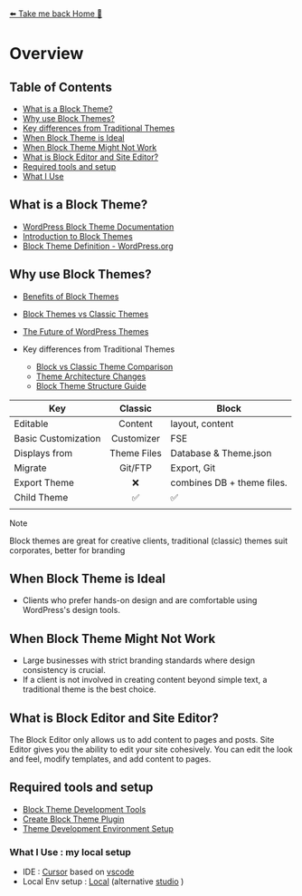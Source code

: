 [⬅️ Take me back Home 🏡](../../README.md)

# Overview

## Table of Contents
- [What is a Block Theme?](#what-is-a-block-theme)
- [Why use Block Themes?](#why-use-block-themes)
- [Key differences from Traditional Themes](#key-differences-from-traditional-themes)
- [When Block Theme is Ideal](#when-block-theme-is-ideal)
- [When Block Theme Might Not Work](#when-block-theme-might-not-work)
- [What is Block Editor and Site Editor?](#what-is-block-editor-and-site-editor)
- [Required tools and setup](#required-tools-and-setup)
- [What I Use](#what-i-use)

## What is a Block Theme?
- [WordPress Block Theme Documentation](https://developer.wordpress.org/block-editor/how-to-guides/themes/block-theme-overview/)
- [Introduction to Block Themes](https://learn.wordpress.org/tutorial/introduction-to-block-themes/)
- [Block Theme Definition - WordPress.org](https://wordpress.org/documentation/article/block-themes/)

## Why use Block Themes?
- [Benefits of Block Themes](https://developer.wordpress.org/block-editor/how-to-guides/themes/block-theme-overview/#benefits)
- [Block Themes vs Classic Themes](https://kinsta.com/blog/wordpress-block-themes/)
- [The Future of WordPress Themes](https://wordpress.org/news/2021/12/wordpress-5-9-features-block-themes/)

- Key differences from Traditional Themes
  - [Block vs Classic Theme Comparison](https://fullsiteediting.com/lessons/block-themes-vs-classic-themes/)
  - [Theme Architecture Changes](https://developer.wordpress.org/block-editor/how-to-guides/themes/theme-json/)
  - [Block Theme Structure Guide](https://developer.wordpress.org/themes/block-themes/block-theme-structure/)

| Key                 |      Classic       | Block                      |
| ------------------- | :----------------: | -------------------------- |
| Editable            |      Content       | layout, content            |
| Basic Customization |     Customizer     | FSE                        |
| Displays from       |    Theme Files     | Database & Theme.json      |
| Migrate             |      Git/FTP       | Export, Git                |
| Export Theme        |        :x:         | combines DB + theme files. |
| Child Theme         | :white_check_mark: | :white_check_mark:         |
|                     |                    |                            |

> [!NOTE]
> Block themes are great for creative clients, traditional (classic) themes suit corporates, better for branding

## When Block Theme is Ideal
- Clients who prefer hands-on design and are comfortable using WordPress's design tools.

## When Block Theme Might Not Work
-  Large businesses with strict branding standards where design consistency is crucial.
- If a client is not involved in creating content beyond simple text, a traditional theme is the best choice.

## What is Block Editor and Site Editor?
The Block Editor only allows us to add content to pages and posts.
Site Editor gives you the ability to edit your site cohesively. You can edit the look and feel, modify templates, and add content to pages.

## Required tools and setup

- [Block Theme Development Tools](https://developer.wordpress.org/block-editor/getting-started/devenv/)
- [Create Block Theme Plugin](https://wordpress.org/plugins/create-block-theme/)
- [Theme Development Environment Setup](https://developer.wordpress.org/block-editor/getting-started/tutorials/block-based-themes/)

### What I Use : my local setup
- IDE : [Cursor](https://www.cursor.com) based on [vscode](https://code.visualstudio.com)
- Local Env setup : [Local](https://localwp.com) (alternative [studio](https://developer.wordpress.com/studio/) )

